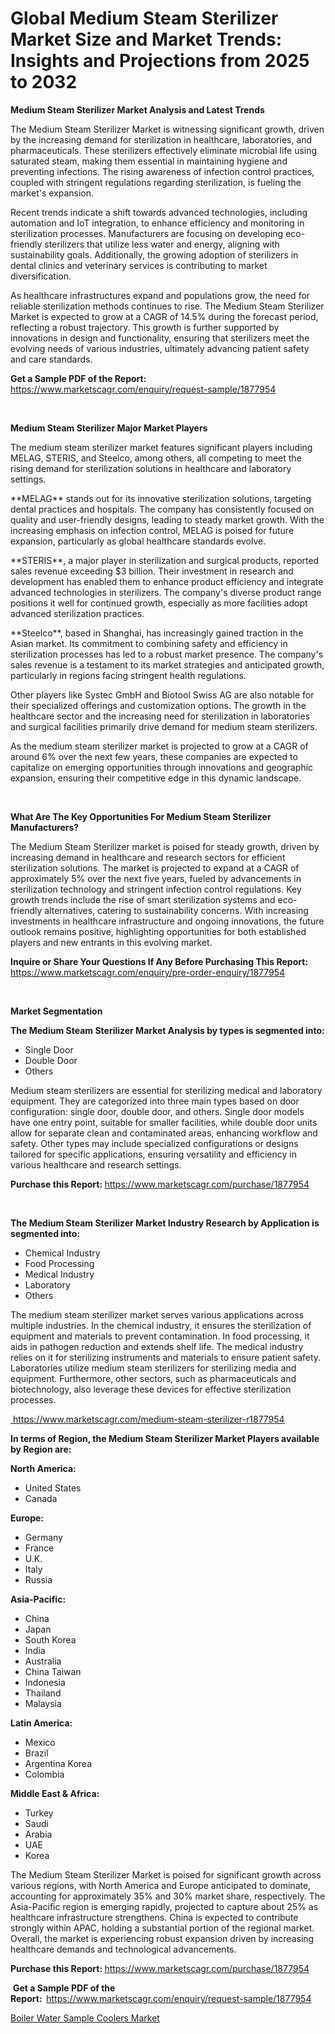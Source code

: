 <p><h1>Global Medium Steam Sterilizer Market Size and Market Trends: Insights and Projections from 2025 to 2032</h1></p><p><strong>Medium Steam Sterilizer Market Analysis and Latest Trends</strong></p>
<p><p>The Medium Steam Sterilizer Market is witnessing significant growth, driven by the increasing demand for sterilization in healthcare, laboratories, and pharmaceuticals. These sterilizers effectively eliminate microbial life using saturated steam, making them essential in maintaining hygiene and preventing infections. The rising awareness of infection control practices, coupled with stringent regulations regarding sterilization, is fueling the market's expansion.</p><p>Recent trends indicate a shift towards advanced technologies, including automation and IoT integration, to enhance efficiency and monitoring in sterilization processes. Manufacturers are focusing on developing eco-friendly sterilizers that utilize less water and energy, aligning with sustainability goals. Additionally, the growing adoption of sterilizers in dental clinics and veterinary services is contributing to market diversification.</p><p>As healthcare infrastructures expand and populations grow, the need for reliable sterilization methods continues to rise. The Medium Steam Sterilizer Market is expected to grow at a CAGR of 14.5% during the forecast period, reflecting a robust trajectory. This growth is further supported by innovations in design and functionality, ensuring that sterilizers meet the evolving needs of various industries, ultimately advancing patient safety and care standards.</p></p>
<p><strong>Get a Sample PDF of the Report:&nbsp;</strong> <a href="https://www.marketscagr.com/enquiry/request-sample/1877954?utm_campaign=3249&utm_medium=2&utm_source=Github&utm_content=ia&utm_term=11042025&utm_id=medium-steam-sterilizer">https://www.marketscagr.com/enquiry/request-sample/1877954</a></p>
<p>&nbsp;</p>
<p><strong>Medium Steam Sterilizer Major Market Players</strong></p>
<p><p>The medium steam sterilizer market features significant players including MELAG, STERIS, and Steelco, among others, all competing to meet the rising demand for sterilization solutions in healthcare and laboratory settings.</p><p>**MELAG** stands out for its innovative sterilization solutions, targeting dental practices and hospitals. The company has consistently focused on quality and user-friendly designs, leading to steady market growth. With the increasing emphasis on infection control, MELAG is poised for future expansion, particularly as global healthcare standards evolve.</p><p>**STERIS**, a major player in sterilization and surgical products, reported sales revenue exceeding $3 billion. Their investment in research and development has enabled them to enhance product efficiency and integrate advanced technologies in sterilizers. The company's diverse product range positions it well for continued growth, especially as more facilities adopt advanced sterilization practices.</p><p>**Steelco**, based in Shanghai, has increasingly gained traction in the Asian market. Its commitment to combining safety and efficiency in sterilization processes has led to a robust market presence. The company's sales revenue is a testament to its market strategies and anticipated growth, particularly in regions facing stringent health regulations.</p><p>Other players like Systec GmbH and Biotool Swiss AG are also notable for their specialized offerings and customization options. The growth in the healthcare sector and the increasing need for sterilization in laboratories and surgical facilities primarily drive demand for medium steam sterilizers.</p><p>As the medium steam sterilizer market is projected to grow at a CAGR of around 6% over the next few years, these companies are expected to capitalize on emerging opportunities through innovations and geographic expansion, ensuring their competitive edge in this dynamic landscape.</p></p>
<p>&nbsp;</p>
<p><strong>What Are The Key Opportunities For Medium Steam Sterilizer Manufacturers?</strong></p>
<p><p>The Medium Steam Sterilizer market is poised for steady growth, driven by increasing demand in healthcare and research sectors for efficient sterilization solutions. The market is projected to expand at a CAGR of approximately 5% over the next five years, fueled by advancements in sterilization technology and stringent infection control regulations. Key growth trends include the rise of smart sterilization systems and eco-friendly alternatives, catering to sustainability concerns. With increasing investments in healthcare infrastructure and ongoing innovations, the future outlook remains positive, highlighting opportunities for both established players and new entrants in this evolving market.</p></p>
<p><strong>Inquire or Share Your Questions If Any Before Purchasing This Report:</strong> <a href="https://www.marketscagr.com/enquiry/pre-order-enquiry/1877954?utm_campaign=3249&utm_medium=2&utm_source=Github&utm_content=ia&utm_term=11042025&utm_id=medium-steam-sterilizer">https://www.marketscagr.com/enquiry/pre-order-enquiry/1877954</a></p>
<p>&nbsp;</p>
<p><strong>Market Segmentation</strong></p>
<p><strong>The Medium Steam Sterilizer Market Analysis by types is segmented into:</strong></p>
<p><ul><li>Single Door</li><li>Double Door</li><li>Others</li></ul></p>
<p><p>Medium steam sterilizers are essential for sterilizing medical and laboratory equipment. They are categorized into three main types based on door configuration: single door, double door, and others. Single door models have one entry point, suitable for smaller facilities, while double door units allow for separate clean and contaminated areas, enhancing workflow and safety. Other types may include specialized configurations or designs tailored for specific applications, ensuring versatility and efficiency in various healthcare and research settings.</p></p>
<p><strong>Purchase this Report:&nbsp;</strong><a href="https://www.marketscagr.com/purchase/1877954?utm_campaign=3249&utm_medium=2&utm_source=Github&utm_content=ia&utm_term=11042025&utm_id=medium-steam-sterilizer">https://www.marketscagr.com/purchase/1877954</a></p>
<p>&nbsp;</p>
<p><strong>The Medium Steam Sterilizer Market Industry Research by Application is segmented into:</strong></p>
<p><ul><li>Chemical Industry</li><li>Food Processing</li><li>Medical Industry</li><li>Laboratory</li><li>Others</li></ul></p>
<p><p>The medium steam sterilizer market serves various applications across multiple industries. In the chemical industry, it ensures the sterilization of equipment and materials to prevent contamination. In food processing, it aids in pathogen reduction and extends shelf life. The medical industry relies on it for sterilizing instruments and materials to ensure patient safety. Laboratories utilize medium steam sterilizers for sterilizing media and equipment. Furthermore, other sectors, such as pharmaceuticals and biotechnology, also leverage these devices for effective sterilization processes.</p></p>
<p><a href="https://www.marketscagr.com/medium-steam-sterilizer-r1877954?utm_campaign=3249&utm_medium=2&utm_source=Github&utm_content=ia&utm_term=11042025&utm_id=medium-steam-sterilizer">&nbsp;https://www.marketscagr.com/medium-steam-sterilizer-r1877954</a></p>
<p><strong>In terms of Region, the Medium Steam Sterilizer Market Players available by Region are:</strong></p>
<p>
    <p> <strong> North America: </strong>
        <ul>
            <li>United States</li>
            <li>Canada</li>
        </ul>
        </p> 
    <p> <strong> Europe: </strong>
        <ul>
            <li>Germany</li>
            <li>France</li>
            <li>U.K.</li>
            <li>Italy</li>
            <li>Russia</li>
        </ul>
        </p> 
    <p> <strong> Asia-Pacific: </strong>
        <ul>
            <li>China</li>
            <li>Japan</li>
            <li>South Korea</li>
            <li>India</li>
            <li>Australia</li>
            <li>China Taiwan</li>
            <li>Indonesia</li>
            <li>Thailand</li>
            <li>Malaysia</li>
        </ul>
        </p> 
    <p> <strong> Latin America: </strong>
        <ul>
            <li>Mexico</li>
            <li>Brazil</li>
            <li>Argentina Korea</li>
            <li>Colombia</li>
        </ul>
        </p> 
    <p> <strong> Middle East & Africa: </strong>
        <ul>
            <li>Turkey</li>
            <li>Saudi</li>
            <li>Arabia</li>
            <li>UAE</li>
            <li>Korea</li>
        </ul>
    </p>
    </p>
<p><p>The Medium Steam Sterilizer Market is poised for significant growth across various regions, with North America and Europe anticipated to dominate, accounting for approximately 35% and 30% market share, respectively. The Asia-Pacific region is emerging rapidly, projected to capture about 25% as healthcare infrastructure strengthens. China is expected to contribute strongly within APAC, holding a substantial portion of the regional market. Overall, the market is experiencing robust expansion driven by increasing healthcare demands and technological advancements.</p></p>
<p><strong>Purchase this Report: </strong><a href="https://www.marketscagr.com/purchase/1877954?utm_campaign=3249&utm_medium=2&utm_source=Github&utm_content=ia&utm_term=11042025&utm_id=medium-steam-sterilizer">https://www.marketscagr.com/purchase/1877954</a></p>
<p>&nbsp;<strong>Get a Sample PDF of the Report:&nbsp;&nbsp;</strong><a href="https://www.marketscagr.com/enquiry/request-sample/1877954?utm_campaign=3249&utm_medium=2&utm_source=Github&utm_content=ia&utm_term=11042025&utm_id=medium-steam-sterilizer">https://www.marketscagr.com/enquiry/request-sample/1877954</a></p>
<p><strong></strong></p>
<p><p><a href="https://github.com/akaalahk/Market-Research-Report-List-1/blob/main/boiler-water-sample-coolers-market.md?utm_campaign=3249&utm_medium=2&utm_source=Github&utm_content=ia&utm_term=11042025&utm_id=medium-steam-sterilizer">Boiler Water Sample Coolers Market</a></p></p>